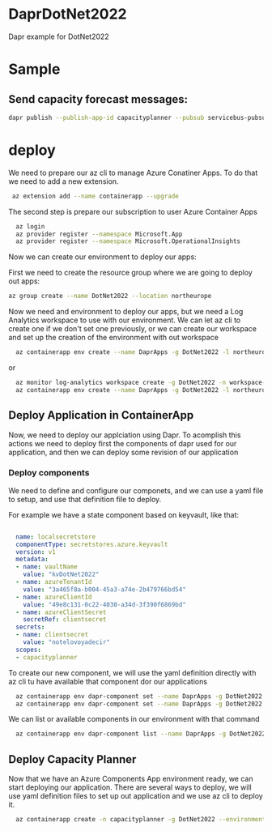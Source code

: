# DaprDotNet2022
Dapr example for DotNet2022

# Sample

## Send capacity forecast messages:
``` Bash
dapr publish --publish-app-id capacityplanner --pubsub servicebus-pubsub --topic capacity-forecast --data '{"specversion" : "1.0", "type" : "com.dapr.cloudevent.sent", "source" : "Historical Forecaster", "subject" : "Forecast", "id" : "someCloudEventId", "time" : "2022-06-28T09:00:00Z", "datacontenttype" : "application/cloudevents+json", "data" : {"date": "2022-07-01T00:00:00Z", "historicalLevel": "5"}}'
```

# deploy

We need to prepare our az cli to manage Azure Conatiner Apps. To do that we need to add a new extension.

``` Bash
 az extension add --name containerapp --upgrade
```

The second step is prepare our subscription to user Azure Container Apps

``` Bash
  az login
  az provider register --namespace Microsoft.App
  az provider register --namespace Microsoft.OperationalInsights
```
  

Now we can create our environment to deploy our apps:

First we need to create the resource group where we are going to deploy out apps:

``` Bash
az group create --name DotNet2022 --location northeurope
``` 

Now we need and environment to deploy our apps, but we need a Log Analytics workspace to use with our environment. We can let az cli to create one if we don't set one previously, or we can create our workspace and set up the creation of the environment with out workspace

``` Bash
  az containerapp env create --name DaprApps -g DotNet2022 -l northeurope
```

or

``` Bash (pending...)
  az monitor log-analytics workspace create -g DotNet2022 -n workspace-DaprApps -l northeurope
  az containerapp env create --name DaprApps -g DotNet2022 -l northeurope --logs-workspace-id --logs-workspace-key
```

## Deploy Application in ContainerApp

Now, we need to deploy our applciation using Dapr. To acomplish this actions we need to deploy first the components of dapr used for our application, and then we can deploy some revision of our application

### Deploy components

We need to define and configure our componets, and we can use a yaml file to setup, and use that definition file to deploy.

For example we have a state component based on keyvault, like that:

``` yaml

  name: localsecretstore
  componentType: secretstores.azure.keyvault
  version: v1
  metadata:
  - name: vaultName
    value: "kvDotNet2022"
  - name: azureTenantId
    value: "3a465f8a-b004-45a3-a74e-2b479766bd54"
  - name: azureClientId
    value: "49e8c131-0c22-4030-a34d-3f390f6869bd"
  - name: azureClientSecret
    secretRef: clientsecret
  secrets:
  - name: clientsecret
    value: "notelovoyadecir"
  scopes:
  - capacityplanner

``` 

To create our new component, we will use the yaml definition directly with az cli tu have available that component dor  our applications

``` Bash
  az containerapp env dapr-component set --name DaprApps -g DotNet2022 --dapr-component-name mysecretstore --yaml .\deploy\mysecretstore.yaml
  az containerapp env dapr-component set --name DaprApps -g DotNet2022 --dapr-component-name mystatestore --yaml .\deploy\mystatestore.yaml
``` 

We can list or available components in our environment with that command

``` bash
  az containerapp env dapr-component list --name DaprApps -g DotNet2022 --output table
```

## Deploy Capacity Planner

Now that we have an Azure Components App environment ready, we can start deploying our application. There are several ways to deploy, we will use yaml definition files to set up out application and we use az cli to deploy it.


``` bash
  az containerapp create -n capacityplanner -g DotNet2022 --environment DaprApps --yaml .\deploy\capacityplanner.yml
```

